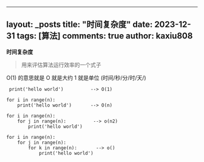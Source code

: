 
---
layout: _posts
title: "时间复杂度"
date:   2023-12-31
tags: [算法]
comments: true
author: kaxiu808  
--- 
**时间复杂度**
> 用来评估算法运行效率的一个式子

O(1)  的意思就是   O 就是大约    1 就是单位  (时间/秒/分/时/天/)
```
 print('hello world')          --> O(1)
```                  
```
for i in range(n):
	print('hello world')       --> O(n)
```
```
for i in range(n):
	for j in range(n):			--> o(n2)
		print('hello world')
```
```
for i in range(n):
	for j in range(n):
		for k in range(n):       --> o()
			print('hello world')
```




<!--stackedit_data:
eyJoaXN0b3J5IjpbMTEyNzk5NDgwNSwtMTg0NzY1NDUxMSwtNT
g0NTI5NzIzLC01NzE5MDQwODNdfQ==
-->